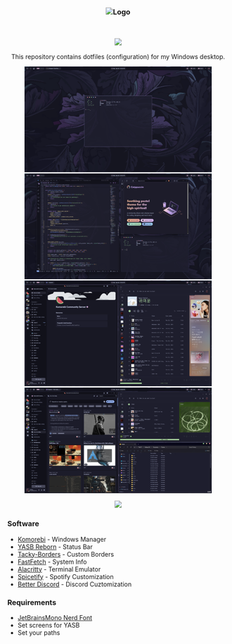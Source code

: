 <h3 align="center">
	<img src="https://raw.githubusercontent.com/catppuccin/catppuccin/main/assets/logos/exports/1544x1544_circle.png" width="100" alt="Logo"/><br/>
	<img src="https://raw.githubusercontent.com/catppuccin/catppuccin/main/assets/misc/transparent.png" height="30" width="0px"/>
	<img src="https://raw.githubusercontent.com/catppuccin/catppuccin/main/assets/misc/transparent.png" height="30" width="0px"/>
</h3>
<p align="center">
  <img src="https://raw.githubusercontent.com/catppuccin/catppuccin/main/assets/palette/macchiato.png" width="400" />
</p>

<p align="center">
  This repository contains dotfiles (configuration) for my Windows desktop.
</p>

<p align="center">
    <img src="asset/desktop1.png" width="426" height="240" alt="Reddit Logo"/>
    <img src="asset/desktop2.png" width="426" height="240" alt="Reddit Logo"/>
    <img src="asset/desktop3.png" width="426" height="240" alt="Reddit Logo"/>
    <img src="asset/desktop4.png" width="426" height="240" alt="Reddit Logo"/>
</p>

<p align="center">
  <img src="https://raw.githubusercontent.com/catppuccin/catppuccin/main/assets/palette/macchiato.png" width="400" />
</p>

### Software
- [Komorebi](https://github.com/LGUG2Z/komorebi) - Windows Manager
- [YASB Reborn](https://github.com/amnweb/yasb) - Status Bar
- [Tacky-Borders](https://github.com/lukeyou05/tacky-borders) - Custom Borders
- [FastFetch](https://github.com/fastfetch-cli/fastfetch) - System Info
- [Alacritty](https://github.com/alacritty/alacritty) - Terminal Emulator
- [Spicetify](https://spicetify.app/) - Spotify Customization
- [Better Discord](https://betterdiscord.app/) - Discord Cuztomization

### Requirements
- [JetBrainsMono Nerd Font](https://www.nerdfonts.com/font-downloads)
- Set screens for YASB
- Set your paths
